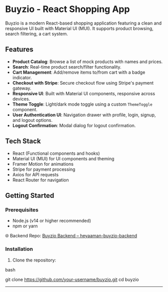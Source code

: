 # Buyzio - React Shopping App 

Buyzio is a modern React-based shopping application featuring a clean and responsive UI built with Material UI (MUI). It supports product browsing, search filtering, a cart system.

## Features

- **Product Catalog**: Browse a list of mock products with names and prices.
- **Search**: Real-time product search/filter functionality.
- **Cart Management**: Add/remove items to/from cart with a badge indicator.
- **Checkout with Stripe**: Secure checkout flow using Stripe's payment gateway.
- **Responsive UI**: Built with Material UI components, responsive across devices.
- **Theme Toggle**: Light/dark mode toggle using a custom `ThemeToggle` component.
- **User Authentication UI**: Navigation drawer with profile, login, signup, and logout options.
- **Logout Confirmation**: Modal dialog for logout confirmation.

## Tech Stack

- React (Functional components and hooks)
- Material UI (MUI) for UI components and theming
- Framer Motion for animations
- Stripe for payment processing
- Axios for API requests
- React Router for navigation

## Getting Started

### Prerequisites

- Node.js (v14 or higher recommended)
- npm or yarn

🌐 Backend Repo: [Buyzio Backend – heyaaman-buyzio-backend](https://github.com/heyaaman/buyzio-backend)

### Installation

1. Clone the repository:

bash

git clone https://github.com/your-username/buyzio.git
cd buyzio

---


